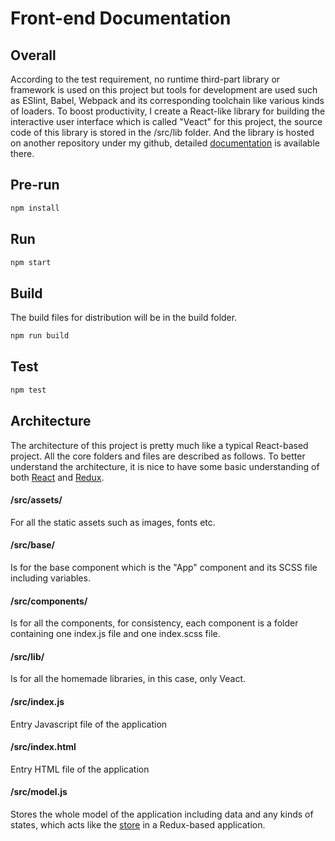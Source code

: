 # Front-end Documentation

## Overall
According to the test requirement, no runtime third-part library or framework is used on this project but tools for development are used such as ESlint, Babel, Webpack and its corresponding toolchain like various kinds of loaders. To boost productivity, I create a React-like library for building the interactive user interface which is called "Veact" for this project, the source code of this library is stored in the /src/lib folder. And the library is hosted on another repository under my github, detailed [documentation](https://github.com/77Vincent/veact) is available there.

## Pre-run
```bash
npm install
```

## Run
```bash
npm start 
```

## Build 
The build files for distribution will be in the build folder.
```bash
npm run build 
```

## Test
```bash
npm test 
```

## Architecture
The architecture of this project is pretty much like a typical React-based project. All the core folders and files are described as follows. To better understand the architecture, it is nice to have some basic understanding of both [React](https://reactjs.org/) and [Redux](https://redux.js.org/).

#### /src/assets/
For all the static assets such as images, fonts etc.

#### /src/base/
Is for the base component which is the "App" component and its SCSS file including variables.

#### /src/components/
Is for all the components, for consistency, each component is a folder containing one index.js file and one index.scss file.

#### /src/lib/
Is for all the homemade libraries, in this case, only Veact.

#### /src/index.js
Entry Javascript file of the application

#### /src/index.html
Entry HTML file of the application

#### /src/model.js
Stores the whole model of the application including data and any kinds of states, which acts like the [store](https://redux.js.org/api/store) in a Redux-based application.
